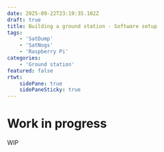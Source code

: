 ```yaml
---
date: 2025-09-22T23:19:35.102Z
draft: true
title: Building a ground station - Software setup
tags:
    - 'SatDump'
    - 'SatNogs'
    - 'Raspberry Pi'
categories:
    - 'Ground station'
featured: false
rtwt:
    sidePane: true
    sidePaneSticky: true
---
```


# Work in progress

WIP
